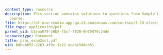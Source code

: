 ```yaml
---
content_type: resource
description: This section contains solutions to questions from Sample Exam 2 of the
  course.
file: https://ol-ocw-studio-app-qa.s3.amazonaws.com/courses/3-15-electrical-optical-magnetic-materials-and-devices-fall-2006/b8bab655d2634f9c1b22ecebc5ddeb51_prac_exam2sol.pdf
file_type: application/pdf
parent_uid: b1eaa079-b8b8-fbcf-7828-0e75470c24de
resourcetype: Document
title: prac_exam2sol.pdf
uid: b8bab655-d263-4f9c-1b22-ecebc5ddeb51
---
```

